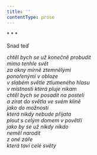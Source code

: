 ```yaml
---
title: ''
contentType: prose
---
```


<section>

\* \* \*

Snad teď

_chtěl bych se už konečně probudit  
mimo tenhle svět  
za okny mírně ztemnělými  
ponořenými v obloze  
v slabém světle ztlumeného hlasu  
v místnosti která pluje nikam  
chtěl bych se posadit na posteli  
a zírat do světla ve svém klíně  
jako do možnosti  
která nikdy nebude přijata  
plout s celým domem v povětří  
jako by se už nikdy nikdo  
neměl narodit  
z oné záře  
která taví celé světy_

</section>
